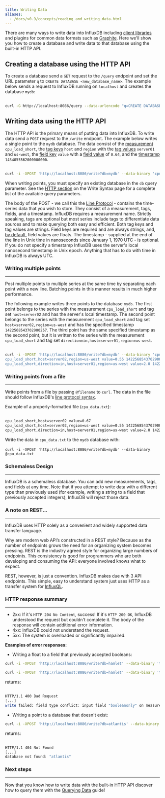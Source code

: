 ```yaml
---
title: Writing Data
aliases:
  - /docs/v0.9/concepts/reading_and_writing_data.html
---
```


There are many ways to write data into InfluxDB including [client libraries](../clients/api.html) and plugins for common data formats such as [Graphite](../write_protocols/graphite.html). Here we'll show you how to create a database and write data to that database using the built-in HTTP API.

## Creating a database using the HTTP API
To create a database send a `GET` request to the `/query` endpoint and set the URL parameter `q` to `CREATE DATABASE <new_database_name>`. The example below sends a request to InfluxDB running on `localhost` and creates the database `mydb`:  
<br>

```sh
curl -G http://localhost:8086/query --data-urlencode "q=CREATE DATABASE mydb"
```

## Writing data using the HTTP API
The HTTP API is the primary means of putting data into InfluxDB. To write data send a `POST` request to the `/write` endpoint. The example below writes a single point to the `mydb` database. The data consist of the [measurement](../concepts/glossary.html#measurement) `cpu_load_short`, the [tag keys](../concepts/glossary.html#tag-key) `host` and `region` with the [tag values](../concepts/glossary.html#tag-value) `server01` and `us-west`, the [field key](../concepts/glossary.html#field-key) `value` with a [field value](../concepts/glossary.html#field-value) of `0.64`, and the [timestamp](../concepts/glossary.html#timestamp) `1434055562000000000`.  
<br>

```sh
curl -i -XPOST 'http://localhost:8086/write?db=mydb' --data-binary 'cpu_load_short,host=server01,region=us-west value=0.64 1434055562000000000'
```
When writing points, you must specify an existing database in the `db` query parameter. See the [HTTP section](../write_protocols/write_syntax.html#http) on the Write Syntax page for a complete list of the available query parameters.

The body of the POST - we call this the [Line Protocol](../write_protocols/line.html) - contains the time-series data that you wish to store. They consist of a measurement, tags, fields, and a timestamp. InfluxDB requires a measurement name. Strictly speaking, tags are optional but most series include tags to differentiate data sources and to make querying both easy and efficient. Both tag keys and tag values are strings. Field keys are required and are always strings, and, [by default](../write_protocols/write_syntax.html#line-protocol), field values are floats. The timestamp - supplied at the end of the line in Unix time in nanoseconds since January 1, 1970 UTC - is optional. If you do not specify a timestamp InfluxDB uses the server's local nanosecond timestamp in Unix epoch. Anything that has to do with time in InfluxDB is always UTC.

### Writing multiple points
---
Post multiple points to multiple series at the same time by separating each point with a new line. Batching points in this manner results in much higher performance.

The following example writes three points to the database `mydb`. The first point belongs to the series with the measurement `cpu_load_short` and tag set `host=server02` and has the server's local timestamp. The second point belongs to the series with the measurement `cpu_load_short` and tag set `host=server02,region=us-west` and has the specified timestamp `1422568543702900257`. The third point has the same specified timestamp as the second point, but it is written to the series with the measurement `cpu_load_short` and tag set `direction=in,host=server01,region=us-west`.  
<br>

```sh
curl -i -XPOST 'http://localhost:8086/write?db=mydb' --data-binary 'cpu_load_short,host=server02 value=0.67
cpu_load_short,host=server02,region=us-west value=0.55 1422568543702900257
cpu_load_short,direction=in,host=server01,region=us-west value=2.0 1422568543702900257'
```

### Writing points from a file
---
Write points from a file by passing `@filename` to `curl`. The data in the file should follow InfluxDB's [line protocol syntax](../write_protocols/write_syntax.html).

Example of a properly-formatted file (`cpu_data.txt`):  
<br>
```txt
cpu_load_short,host=server02 value=0.67
cpu_load_short,host=server02,region=us-west value=0.55 1422568543702900257
cpu_load_short,direction=in,host=server01,region=us-west value=2.0 1422568543702900257
```

Write the data in `cpu_data.txt` to the `mydb` database with:  
<br>
`curl -i -XPOST 'http://localhost:8086/write?db=mydb' --data-binary @cpu_data.txt`

### Schemaless Design
---
InfluxDB is a schemaless database. You can add new measurements, tags, and fields at any time. Note that if you attempt to write data with a different type than previously used (for example, writing a string to a field that previously accepted integers), InfluxDB will reject those data.

### A note on REST...
---
InfluxDB uses HTTP solely as a convenient and widely supported data transfer language.  

Why are modern web API’s constructed in a REST style?  Because as the number of endpoints grows the need for an organizing system becomes pressing.  REST is the industry agreed style for organizing large numbers of endpoints.  This consistency is good for programmers who are both developing and consuming the API: everyone involved knows what to expect.  

REST, however, is just a convention.  InfluxDB makes due with 3 API endpoints.  This simple, easy to understand system just uses HTTP as a transfer system for [InfluxQL](https://github.com/influxdb/influxdb/blob/master/influxql/INFLUXQL.md).  


### HTTP response summary
---
* 2xx: If it's `HTTP 204 No Content`, success! If it's  `HTTP 200 OK`, InfluxDB understood the request but couldn't complete it. The body of the response will contain additional error information.
* 4xx: InfluxDB could not understand the request.
* 5xx: The system is overloaded or significantly impaired.

**Examples of error responses:**

* Writing a float to a field that previously accepted booleans:
```sh
curl -i -XPOST 'http://localhost:8086/write?db=hamlet' --data-binary 'tobeornottobe booleanonly=true'  

curl -i -XPOST 'http://localhost:8086/write?db=hamlet' --data-binary 'tobeornottobe booleanonly=5'
```
returns:  
<br>
```sh
HTTP/1.1 400 Bad Request
[...]
write failed: field type conflict: input field "booleanonly" on measurement "tobeornottobe" is type float64, already exists as type boolean
```
* Writing a point to a database that doesn't exist:
```sh
curl -i -XPOST 'http://localhost:8086/write?db=atlantis' --data-binary 'liters value=10'
```
returns:  
<br>
```sh
HTTP/1.1 404 Not Found
[...]
database not found: "atlantis"
```

### Next steps
---
Now that you know how to write data with the built-in HTTP API discover how to query them with the [Querying Data](../guides/querying_data.html) guide!
